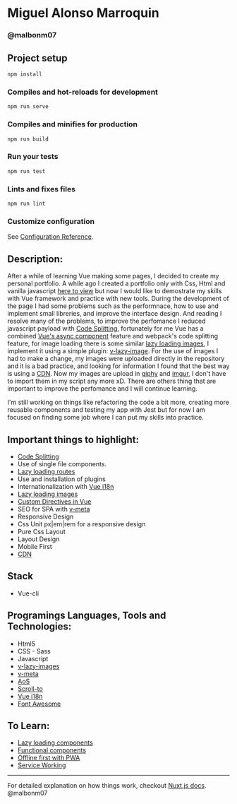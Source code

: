 # Miguel Alonso Marroquin
### @malbonm07

## Project setup
```
npm install
```

### Compiles and hot-reloads for development
```
npm run serve
```

### Compiles and minifies for production
```
npm run build
```

### Run your tests
```
npm run test
```

### Lints and fixes files
```
npm run lint
```

### Customize configuration
See [Configuration Reference](https://cli.vuejs.org/config/).


## Description:

After a while of learning Vue making some pages, I decided to create my personal portfolio. A while ago I created a portfolio only with Css, Html and vanilla javascript [here to view](https://malbonm07.github.io/miguelalonsomarroquin/) but now I would like to demostrate my skills with Vue framework and practice with new tools. During the development of the page I had some problems such as the performnace, how to use and implement small libreries, and improve the interface design. And reading I resolve many of the problems, to improve the perfomance I reduced javascript payload with [Code Splitting](https://www.youtube.com/watch?v=QH94CXVv3UE), fortunately for me Vue has a combined [Vue's async component](https://vuejs.org/v2/guide/components-dynamic-async.html#Async-Components) feature and webpack's code splitting feature, for image loading there is some similar [lazy loading images](https://developers.google.com/web/fundamentals/performance/lazy-loading-guidance/images-and-video/), I implement it using a simple plugin: [v-lazy-image](https://github.com/alexjoverm/v-lazy-image). For the use of images I had to make a change, my images were uploaded directly in the repository and it is a bad practice, and looking for information I found that the best way is using a [CDN](https://www.cloudflare.com/learning/cdn/what-is-a-cdn/). Now my images are upload in [giphy](https://giphy.com/) and [imgur](https://imgur.com/), I don't have to import them in my script any more xD. There are others thing that are important to improve the perfomance and I will continue learning.

I'm still working on things like refactoring the code a bit more, creating more reusable components and testing my app with Jest but for now I am focused on finding some job where I can put my skills into practice.


## Important things to highlight:

- [Code Splitting](https://www.youtube.com/watch?v=QH94CXVv3UE)
- Use of single file components.
- [Lazy loading routes](https://router.vuejs.org/guide/advanced/lazy-loading.html#grouping-components-in-the-same-chunk)
- Use and installation of plugins
- Internationalization with [Vue i18n](https://kazupon.github.io/vue-i18n/)
- [Lazy loading images](https://markus.oberlehner.net/blog/lazy-loading-responsive-images-with-vue/)
- [Custom Directives in Vue](https://vuejs.org/v2/cookbook/creating-custom-scroll-directives.html)
- SEO for SPA with [v-meta](https://github.com/nuxt/vue-meta)
- Responsive Design
- Css Unit px|em|rem for a responsive design
- Pure Css Layout
- Layout Design
- Mobile First
- [CDN](https://www.keycdn.com/blog/why-use-a-cdn)

## Stack

* Vue-cli

## Programings Languages, Tools and Technologies:

* Html5
* CSS - Sass
* Javascript
* [v-lazy-images](https://github.com/alexjoverm/v-lazy-image)
* [v-meta](https://github.com/nuxt/vue-meta)
* [AoS](https://michalsnik.github.io/aos/)
* [Scroll-to](https://github.com/rigor789/vue-scrollto)
* [Vue i18n](https://kazupon.github.io/vue-i18n/)
* [Font Awesome](https://fontawesome.com/icons?d=gallery)

## To Learn:

* [Lazy loading components](https://alexjover.com/blog/lazy-load-in-vue-using-webpack-s-code-splitting/)
* [Functional components](https://markus.oberlehner.net/blog/working-with-functional-vue-components/)
* [Offline first with PWA](https://medium.com/designisdead/offline-first-with-progressive-web-apps-part-1-3-102e61992567)
* [Service Working](https://docs.vuestorefront.io/guide/core-themes/service-workers.html)

---
For detailed explanation on how things work, checkout [Nuxt.js docs](https://nuxtjs.org).
@malbonm07

